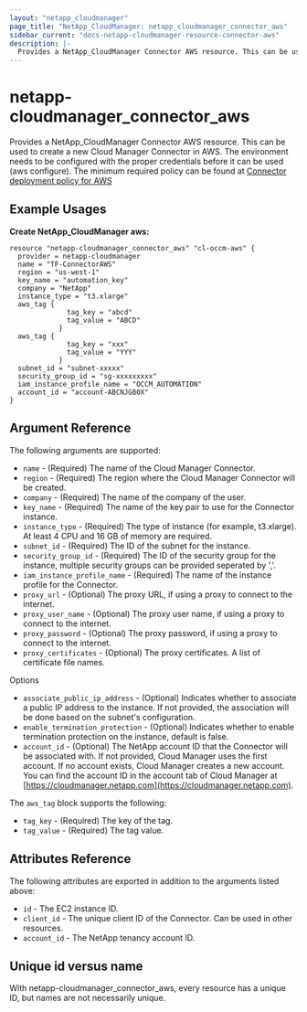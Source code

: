 ```yaml
---
layout: "netapp_cloudmanager"
page_title: "NetApp_CloudManager: netapp_cloudmanager_connector_aws"
sidebar_current: "docs-netapp-cloudmanager-resource-connector-aws"
description: |-
  Provides a NetApp_CloudManager Connector AWS resource. This can be used to create a new Cloud Manager Connector in AWS.
---
```


# netapp-cloudmanager_connector_aws

Provides a NetApp_CloudManager Connector AWS resource. This can be used to create a new Cloud Manager Connector in AWS.
The environment needs to be configured with the proper credentials before it can be used (aws configure).
The minimum required policy can be found at [Connector deployment policy for AWS](https://s3.amazonaws.com/occm-sample-policies/Policy_for_Setup_As_Service.json)

<!---
i think we need to create section for terraform and point to there
-->

## Example Usages

**Create NetApp_CloudManager aws:**

```
resource "netapp-cloudmanager_connector_aws" "cl-occm-aws" {
  provider = netapp-cloudmanager
  name = "TF-ConnectorAWS"
  region = "us-west-1"
  key_name = "automation_key"
  company = "NetApp"
  instance_type = "t3.xlarge"
  aws_tag {
              tag_key = "abcd"
              tag_value = "ABCD"
            }
  aws_tag {
              tag_key = "xxx"
              tag_value = "YYY"
            }
  subnet_id = "subnet-xxxxx"
  security_group_id = "sg-xxxxxxxxx"
  iam_instance_profile_name = "OCCM_AUTOMATION"
  account_id = "account-ABCNJGB0X"
}
```

## Argument Reference

The following arguments are supported:

* `name` - (Required) The name of the Cloud Manager Connector.
* `region` - (Required) The region where the Cloud Manager Connector will be created.
* `company` - (Required) The name of the company of the user.
* `key_name` - (Required) The name of the key pair to use for the Connector instance.
* `instance_type` - (Required) The type of instance (for example, t3.xlarge). At least 4 CPU and 16 GB of memory are required.
* `subnet_id` - (Required) The ID of the subnet for the instance.
* `security_group_id` - (Required) The ID of the security group for the instance, multiple security groups can be provided seperated by ','.
* `iam_instance_profile_name` - (Required) The name of the instance profile for the Connector.
* `proxy_url` - (Optional) The proxy URL, if using a proxy to connect to the internet.
* `proxy_user_name` - (Optional) The proxy user name, if using a proxy to connect to the internet.
* `proxy_password` - (Optional) The proxy password, if using a proxy to connect to the internet.
* `proxy_certificates` - (Optional) The proxy certificates. A list of certificate file names.

Options
* `associate_public_ip_address` - (Optional) Indicates whether to associate a public IP address to the instance. If not provided, the association will be done based on the subnet's configuration.
* `enable_termination_protection` - (Optional) Indicates whether to enable termination protection on the instance, default is false.
* `account_id` - (Optional) The NetApp account ID that the Connector will be associated with. If not provided, Cloud Manager uses the first account. If no account exists, Cloud Manager creates a new account. You can find the account ID in the account tab of Cloud Manager at [https://cloudmanager.netapp.com](https://cloudmanager.netapp.com).

The `aws_tag` block supports the following:
* `tag_key` - (Required) The key of the tag.
* `tag_value` - (Required) The tag value.

## Attributes Reference

The following attributes are exported in addition to the arguments listed above:

* `id` - The EC2 instance ID.
* `client_id` - The unique client ID of the Connector. Can be used in other resources.
* `account_id` - The NetApp tenancy account ID.

## Unique id versus name

With netapp-cloudmanager_connector_aws, every resource has a unique ID, but names are not necessarily unique.

